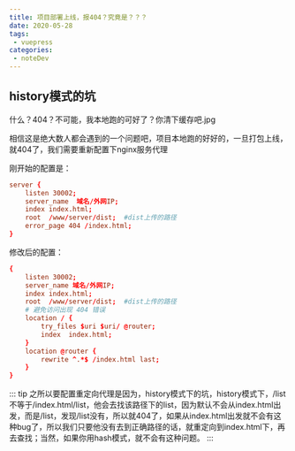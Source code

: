 ```yaml
---
title: 项目部署上线，报404？究竟是？？？
date: 2020-05-28
tags:
 - vuepress
categories:
 - noteDev
---
```


## history模式的坑

什么？404？不可能，我本地跑的可好了？你清下缓存吧.jpg

相信这是绝大数人都会遇到的一个问题吧，项目本地跑的好好的，一旦打包上线，就404了，我们需要重新配置下nginx服务代理

刚开始的配置是：

```conf
server {
    listen 30002;
    server_name  域名/外网IP;
    index index.html;
    root  /www/server/dist;  #dist上传的路径
    error_page 404 /index.html;
}
```

修改后的配置：

```conf
{
    listen 30002;
    server_name 域名/外网IP;
    index index.html;
    root  /www/server/dist;  #dist上传的路径
    # 避免访问出现 404 错误
    location / {
    	try_files $uri $uri/ @router;
    	index  index.html;
    }
    location @router {
    	rewrite ^.*$ /index.html last;
    }  
}
```
::: tip
之所以要配置重定向代理是因为，history模式下的坑，history模式下，/list不等于/index.html/list，他会去找该路径下的list，因为默认不会从index.html出发，而是/list，发现/list没有，所以就404了，如果从index.html出发就不会有这种bug了，所以我们只要他没有去到正确路径的话，就重定向到index.html下，再去查找；当然，如果你用hash模式，就不会有这种问题。
:::